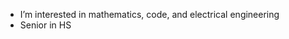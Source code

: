 - I’m interested in mathematics, code, and electrical engineering
- Senior in HS

<!---
jamiefromtheworld/jamiefromtheworld is a ✨ special ✨ repository because its `README.md` (this file) appears on your GitHub profile.
You can click the Preview link to take a look at your changes.
--->
